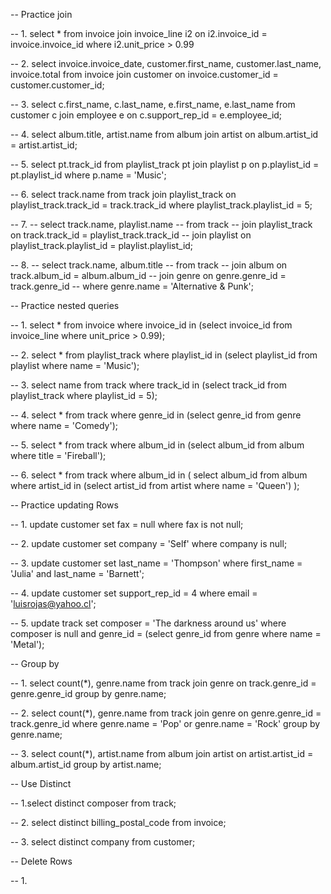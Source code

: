 -- Practice join 

-- 1.
select *
from invoice
join invoice_line i2 on i2.invoice_id = invoice.invoice_id
where i2.unit_price > 0.99

-- 2.
select invoice.invoice_date, customer.first_name, customer.last_name, invoice.total
from invoice
join customer on invoice.customer_id = customer.customer_id;

-- 3.
select c.first_name, c.last_name, e.first_name, e.last_name
from customer c
join employee e on c.support_rep_id = e.employee_id;

-- 4.
select album.title, artist.name
from album
join artist on album.artist_id = artist.artist_id;

-- 5.
select pt.track_id
from playlist_track pt
join playlist p on p.playlist_id = pt.playlist_id
where p.name = 'Music';

-- 6.
select track.name
from track
join playlist_track on playlist_track.track_id = track.track_id
where playlist_track.playlist_id = 5;

-- 7.
-- select track.name, playlist.name
-- from track
-- join playlist_track on track.track_id = playlist_track.track_id
-- join playlist on playlist_track.playlist_id = playlist.playlist_id;

-- 8.
-- select track.name, album.title
-- from track
-- join album on track.album_id = album.album_id
-- join genre on genre.genre_id = track.genre_id
-- where genre.name = 'Alternative & Punk';

-- Practice nested queries

-- 1. 
select *
from invoice
where invoice_id in (select invoice_id from invoice_line where unit_price > 0.99);

-- 2.
select *
from playlist_track
where playlist_id in (select playlist_id from playlist where name = 'Music');

-- 3.
select name
from track
where track_id in (select track_id from playlist_track where playlist_id = 5);

-- 4.
select *
from track
where genre_id in (select genre_id from genre where name = 'Comedy');

-- 5. 
select * 
from track
where album_id in (select album_id from album where title = 'Fireball');

-- 6.
select * 
from track
where album_id in (
	select album_id from album where artist_id in (select artist_id from artist where name = 'Queen')
);

-- Practice updating Rows

-- 1.
update customer
set fax = null
where fax is not null;

-- 2.
update customer
set company = 'Self'
where company is null;

-- 3.
update customer
set last_name = 'Thompson'
where first_name = 'Julia' and last_name = 'Barnett';

-- 4.
update customer
set support_rep_id = 4
where email = 'luisrojas@yahoo.cl';

-- 5.
update track
set composer = 'The darkness around us'
where composer is null and 
			genre_id = (select genre_id from genre where name = 'Metal');


-- Group by

-- 1.
select count(*), genre.name
from track
join genre on track.genre_id = genre.genre_id
group by genre.name;

-- 2.
select count(*), genre.name
from track
join genre on genre.genre_id = track.genre_id
where genre.name = 'Pop' or genre.name = 'Rock'
group by genre.name;

-- 3.
select count(*), artist.name
from album
join artist on artist.artist_id = album.artist_id
group by artist.name;


-- Use Distinct

-- 1.select distinct composer
from track;

-- 2.
select distinct billing_postal_code
from invoice;

-- 3.
select distinct company
from customer;


-- Delete Rows

-- 1.